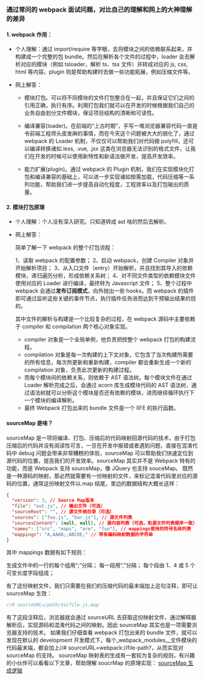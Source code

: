 ### 通过常问的 webpack 面试问题，对比自己的理解和网上的大神理解的差异

#### 1. webpack 作用：

- 个人理解：通过 import/require 等字眼，去将模块之间的依赖联系起来，并构建成一个完整的包 bundle。然后在解析各个文件的过程中，loader 会去解析对应的模块（例如 tsloader，解析 ts、tsx 文件）并转成对应的 js, css, html 等内容。plugin 则是帮助构建时去做一些功能拓展，例如压缩文件等。

- 网上解答：

  - 模块打包。可以将不同模块的文件打包整合在一起，并且保证它们之间的引用正确，执行有序。利用打包我们就可以在开发的时候根据我们自己的业务自由划分文件模块，保证项目结构的清晰和可读性。

  - 编译兼容(loader)。在前端的“上古时期”，手写一堆浏览器兼容代码一直是令前端工程师头皮发麻的事情，而在今天这个问题被大大的弱化了，通过 webpack 的 Loader 机制，不仅仅可以帮助我们对代码做 polyfill，还可以编译转换诸如.less, .vue, .jsx 这类在浏览器无法识别的格式文件，让我们在开发的时候可以使用新特性和新语法做开发，提高开发效率。

  - 能力扩展(plugin)。通过 webpack 的 Plugin 机制，我们在实现模块化打包和编译兼容的基础上，可以进一步实现诸如按需加载，代码压缩等一系列功能，帮助我们进一步提高自动化程度，工程效率以及打包输出的质量。

#### 2. 模块打包原理

- 个人理解：个人没有深入研究。只知道转成 ast 啥的然后去解析。

- 网上解答：

  简单了解一下 webpack 的整个打包流程：

  1、读取 webpack 的配置参数；
  2、启动 webpack，创建 Compiler 对象并开始解析项目；
  3、从入口文件（entry）开始解析，并且找到其导入的依赖模块，递归遍历分析，形成依赖关系树；
  4、对不同文件类型的依赖模块文件使用对应的 Loader 进行编译，最终转为 Javascript 文件；
  5、整个过程中 webpack 会通过**发布订阅模式**，向外抛出一些 hooks，而 webpack 的插件即可通过监听这些关键的事件节点，执行插件任务进而达到干预输出结果的目的。

  其中文件的解析与构建是一个比较复杂的过程，在 webpack 源码中主要依赖于 compiler 和 compilation 两个核心对象实现。

  - compiler 对象是一个全局单例，他负责把控整个 webpack 打包的构建流程。
  - compilation 对象是每一次构建的上下文对象，它包含了当次构建所需要的所有信息，每次热更新和重新构建，compiler 都会重新生成一个新的 compilation 对象，负责此次更新的构建过程。
  - 而每个模块间的依赖关系，则依赖于 AST 语法树。每个模块文件在通过 Loader 解析完成之后，会通过 acorn 库生成模块代码的 AST 语法树，通过语法树就可以分析这个模块是否还有依赖的模块，进而继续循环执行下一个模块的编译解析。
  - 最终 Webpack 打包出来的 bundle 文件是一个 IIFE 的执行函数。

#### sourceMap 是啥？

sourceMap 是一项将编译、打包、压缩后的代码映射回源代码的技术，由于打包压缩后的代码并没有阅读性可言，一旦在开发中报错或者遇到问题，直接在混淆代码中 debug 问题会带来非常糟糕的体验，sourceMap 可以帮助我们快速定位到源代码的位置，提高我们的开发效率。sourceMap 其实并不是 Webpack 特有的功能，而是 Webpack 支持 sourceMap，像 JQuery 也支持 souceMap。
既然是一种源码的映射，那必然就需要有一份映射的文件，来标记混淆代码里对应的源码的位置，通常这份映射文件以.map 结尾，里边的数据结构大概长这样：

```json
{
  "version": 3, // Source Map版本
  "file": "out.js", // 输出文件（可选）
  "sourceRoot": "", // 源文件根目录（可选）
  "sources": ["foo.js", "bar.js"], // 源文件列表
  "sourcesContent": [null, null], // 源内容列表（可选，和源文件列表顺序一致）
  "names": ["src", "maps", "are", "fun"], // mappings使用的符号名称列表
  "mappings": "A,AAAB;;ABCDE;" // 带有编码映射数据的字符串
}
```

其中 mappings 数据有如下规则：

生成文件中的一行的每个组用“;”分隔；
每一段用“,”分隔；
每个段由 1、4 或 5 个可变长度字段组成；

有了这份映射文件，我们只需要在我们的压缩代码的最末端加上这句注释，即可让 sourceMap 生效：

```js
//# sourceURL=/path/to/file.js.map
```

有了这段注释后，浏览器就会通过 sourceURL 去获取这份映射文件，通过解释器解析后，实现源码和混淆代码之间的映射。因此 sourceMap 其实也是一项需要浏览器支持的技术。
如果我们仔细查看 webpack 打包出来的 bundle 文件，就可以发现在默认的 development 开发模式下，每个\_webpack_modules\_\_文件模块的代码最末端，都会加上//# sourceURL=webpack://file-path?，从而实现对 sourceMap 的支持。
sourceMap 映射表的生成有一套较为复杂的规则，有兴趣的小伙伴可以看看以下文章，帮助理解 soucrMap 的原理实现：
[sourceMap 生成逻辑](https://blog.fundebug.com/2018/10/12/understanding_frontend_source_map/)
